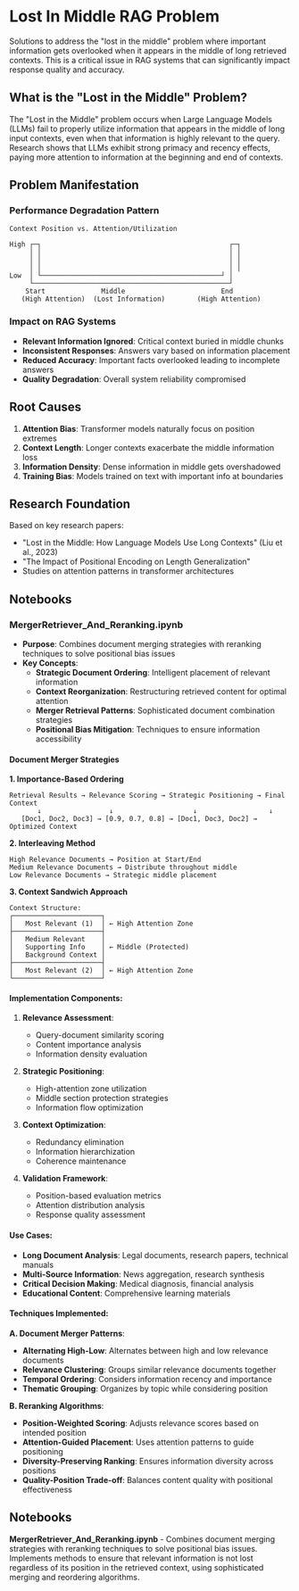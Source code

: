 # Lost In Middle RAG Problem

Solutions to address the "lost in the middle" problem where important information gets overlooked when it appears in the middle of long retrieved contexts. This is a critical issue in RAG systems that can significantly impact response quality and accuracy.

## What is the "Lost in the Middle" Problem?

The "Lost in the Middle" problem occurs when Large Language Models (LLMs) fail to properly utilize information that appears in the middle of long input contexts, even when that information is highly relevant to the query. Research shows that LLMs exhibit strong primacy and recency effects, paying more attention to information at the beginning and end of contexts.

## Problem Manifestation

### Performance Degradation Pattern
```
Context Position vs. Attention/Utilization

High ┌─┐                                               ┌─┐
     │ │                                               │ │
     │ │                                               │ │
     │ │                                               │ │
Low  │ └─────────────────────────────────────────────┘ │
     └─────────────────────────────────────────────────┘
    Start              Middle                        End
   (High Attention)  (Lost Information)        (High Attention)
```

### Impact on RAG Systems
- **Relevant Information Ignored**: Critical context buried in middle chunks
- **Inconsistent Responses**: Answers vary based on information placement
- **Reduced Accuracy**: Important facts overlooked leading to incomplete answers
- **Quality Degradation**: Overall system reliability compromised

## Root Causes

1. **Attention Bias**: Transformer models naturally focus on position extremes
2. **Context Length**: Longer contexts exacerbate the middle information loss
3. **Information Density**: Dense information in middle gets overshadowed
4. **Training Bias**: Models trained on text with important info at boundaries

## Research Foundation

Based on key research papers:
- "Lost in the Middle: How Language Models Use Long Contexts" (Liu et al., 2023)
- "The Impact of Positional Encoding on Length Generalization" 
- Studies on attention patterns in transformer architectures

## Notebooks

### **MergerRetriever_And_Reranking.ipynb**
- **Purpose**: Combines document merging strategies with reranking techniques to solve positional bias issues
- **Key Concepts**:
  - **Strategic Document Ordering**: Intelligent placement of relevant information
  - **Context Reorganization**: Restructuring retrieved content for optimal attention
  - **Merger Retrieval Patterns**: Sophisticated document combination strategies
  - **Positional Bias Mitigation**: Techniques to ensure information accessibility

#### Document Merger Strategies

**1. Importance-Based Ordering**
```
Retrieval Results → Relevance Scoring → Strategic Positioning → Final Context
       ↓                 ↓                    ↓                  ↓
   [Doc1, Doc2, Doc3] → [0.9, 0.7, 0.8] → [Doc1, Doc3, Doc2] → Optimized Context
```

**2. Interleaving Method**
```
High Relevance Documents → Position at Start/End
Medium Relevance Documents → Distribute throughout middle
Low Relevance Documents → Strategic middle placement
```

**3. Context Sandwich Approach**
```
Context Structure:
┌──────────────────────┐
│   Most Relevant (1)  │ ← High Attention Zone
├──────────────────────┤
│   Medium Relevant    │
│   Supporting Info    │ ← Middle (Protected)
│   Background Context │
├──────────────────────┤
│   Most Relevant (2)  │ ← High Attention Zone
└──────────────────────┘
```


#### **Implementation Components**:

1. **Relevance Assessment**:
   - Query-document similarity scoring
   - Content importance analysis
   - Information density evaluation

2. **Strategic Positioning**:
   - High-attention zone utilization
   - Middle section protection strategies
   - Information flow optimization

3. **Context Optimization**:
   - Redundancy elimination
   - Information hierarchization
   - Coherence maintenance

4. **Validation Framework**:
   - Position-based evaluation metrics
   - Attention distribution analysis
   - Response quality assessment

#### **Use Cases**:
- **Long Document Analysis**: Legal documents, research papers, technical manuals
- **Multi-Source Information**: News aggregation, research synthesis
- **Critical Decision Making**: Medical diagnosis, financial analysis
- **Educational Content**: Comprehensive learning materials

#### **Techniques Implemented**:

**A. Document Merger Patterns**:
- **Alternating High-Low**: Alternates between high and low relevance documents
- **Relevance Clustering**: Groups similar relevance documents together
- **Temporal Ordering**: Considers information recency and importance
- **Thematic Grouping**: Organizes by topic while considering position

**B. Reranking Algorithms**:
- **Position-Weighted Scoring**: Adjusts relevance scores based on intended position
- **Attention-Guided Placement**: Uses attention patterns to guide positioning
- **Diversity-Preserving Ranking**: Ensures information diversity across positions
- **Quality-Position Trade-off**: Balances content quality with positional effectiveness


## Notebooks

**MergerRetriever_And_Reranking.ipynb** - Combines document merging strategies with reranking techniques to solve positional bias issues. Implements methods to ensure that relevant information is not lost regardless of its position in the retrieved context, using sophisticated merging and reordering algorithms.